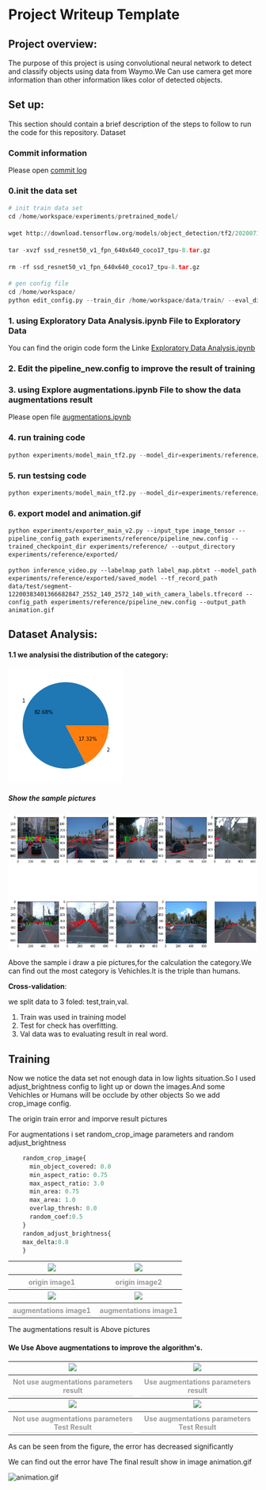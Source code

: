 # Project Writeup Template
## Project overview: 


The purpose of this project is using convolutional neural network to detect and classify objects using data from Waymo.We Can use camera get more information than other information likes color of detected objects.
## Set up: 
This section should contain a brief description of the steps to follow to run the code for this repository.
Dataset
### Commit information
Please open [commit log](https://github.com/wtc842017068/Udacity_Object-Detection-in-an-Urban-Environment/commits?author=wtc842017068)

### 0.init the data set
```python
# init train data set
cd /home/workspace/experiments/pretrained_model/

wget http://download.tensorflow.org/models/object_detection/tf2/20200711/ssd_resnet50_v1_fpn_640x640_coco17_tpu-8.tar.gz

tar -xvzf ssd_resnet50_v1_fpn_640x640_coco17_tpu-8.tar.gz

rm -rf ssd_resnet50_v1_fpn_640x640_coco17_tpu-8.tar.gz

# gen config file
cd /home/workspace/
python edit_config.py --train_dir /home/workspace/data/train/ --eval_dir /home/workspace/data/val/ --batch_size 2 --checkpoint /home/workspace/experiments/pretrained_model/ssd_resnet50_v1_fpn_640x640_coco17_tpu-8/checkpoint/ckpt-0 --label_map /home/workspace/experiments/label_map.pbtxt
```
### 1. using Exploratory Data Analysis.ipynb File to Exploratory Data 



You can find the origin code form the Linke [Exploratory Data Analysis.ipynb](Exploratory%20Data%20Analysis.ipynb)


### 2. Edit the  pipeline_new.config to improve the result of training
### 3. using Explore augmentations.ipynb File to show the data augmentations result

Please open file [augmentations.ipynb](Explore%20augmentations.ipynb)


### 4. run training code 
``` python
python experiments/model_main_tf2.py --model_dir=experiments/reference/ --pipeline_config_path=experiments/reference/pipeline_new.config

```
### 5. run testsing code
``` python
python experiments/model_main_tf2.py --model_dir=experiments/reference/ --pipeline_config_path=experiments/reference/pipeline_new.config --checkpoint_dir=experiments/reference/

```
### 6. export model and animation.gif
```
python experiments/exporter_main_v2.py --input_type image_tensor --pipeline_config_path experiments/reference/pipeline_new.config --trained_checkpoint_dir experiments/reference/ --output_directory experiments/reference/exported/

python inference_video.py --labelmap_path label_map.pbtxt --model_path experiments/reference/exported/saved_model --tf_record_path data/test/segment-12200383401366682847_2552_140_2572_140_with_camera_labels.tfrecord --config_path experiments/reference/pipeline_new.config --output_path animation.gif

```



## Dataset Analysis: 
#### 1.1 we analysisi the distribution of the category:
![distribution iamge](images/pie.png)
##### **Show the sample pictures**
![sample](images/show.png)

Above the sample i draw a pie pictures,for the calculation the category.We can find out the most category is Vehichles.It is the triple than humans.

**Cross-validation**: 

we split data to 3 foled: test,train,val.
1. Train was used in training model
2. Test for check has overfitting.
3. Val data was to evaluating result in real word.

## Training

Now we notice the data set not enough data in low lights situation.So I used adjust_brightness config to light up or down the images.And some Vehichles or Humans will be occlude by other objects So we add crop_image config.


The origin train error and imporve result pictures

For augmentations i set random_crop_image parameters and random adjust_brightness
```python
    random_crop_image{
      min_object_covered: 0.0
      min_aspect_ratio: 0.75
      max_aspect_ratio: 3.0
      min_area: 0.75
      max_area: 1.0
      overlap_thresh: 0.0
      random_coef:0.5
    }
    random_adjust_brightness{
    max_delta:0.8
    }
```

<table>
    <tr>
        <th>
        <image src="images/origin——image1.png" >
        </th>
        <th>
        <image src="images/origin——image2.png" >
        </th>
    </tr>
    <tr>
        <th><center><div style="color:orange; border-bottom: 1px solid #d9d9d9;
        display: inline-block;
        color: #999;
        padding: 2px;">origin image1</div>
        </center></th>
    <th> <center><div style="color:orange; border-bottom: 1px solid #d9d9d9;
        display: inline-block;
        color: #999;
        padding: 2px;">origin image2</div></center>
        </th>
    </tr>
    <tr>
        <th>
        <image src="images/augument_image1.png" >
        </th>
        <th>
        <image src="images/augument_image2.png" >
        </th>
    </tr>
    <tr>
        <th><center><div style="color:orange; border-bottom: 1px solid #d9d9d9;
        display: inline-block;
        color: #999;
        padding: 2px;">augmentations image1</div>
        </center></th>
    <th> <center><div style="color:orange; border-bottom: 1px solid #d9d9d9;
        display: inline-block;
        color: #999;
        padding: 2px;">augmentations image1</div></center>
        </th>
    </tr>
</table>

The augmentations result is Above pictures 

#### We Use Above augmentations to improve the algorithm's.

<table>
    <tr>
        <th>
        <image src="images/TensorFlowPreTrain_Image.jpeg" >
        </th>
        <th>
        <image src="images/TensorFlowTrain_Image.jpeg" >
        </th>
    </tr>
    <tr>
        <th><center><div style="color:orange; border-bottom: 1px solid #d9d9d9;
        display: inline-block;
        color: #999;
        padding: 2px;">Not use augmentations parameters result</div>
        </center></th>
    <th> <center><div style="color:orange; border-bottom: 1px solid #d9d9d9;
        display: inline-block;
        color: #999;
        padding: 2px;">Use augmentations parameters result</div></center>
        </th>
    </tr>
    <tr>
        <th>
        <image src="images/TensorFlowPreTestLoss_Image.jpeg" >
        </th>
        <th>
        <image src="images/TensorFlowTest_Image.jpeg" >
        </th>
    </tr>
    <tr>
        <th><center><div style="color:orange; border-bottom: 1px solid #d9d9d9;
        display: inline-block;
        color: #999;
        padding: 2px;">Not use augmentations parameters  Test Result</div>
        </center></th>
    <th> <center><div style="color:orange; border-bottom: 1px solid #d9d9d9;
        display: inline-block;
        color: #999;
        padding: 2px;">Use augmentations parameters Test Result</div></center>
        </th>
    </tr>
</table>

As can be seen from the figure, the error has decreased significantly

We can find out the error have
The final result show in image animation.gif

![animation.gif](animation.gif)